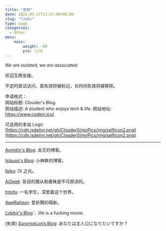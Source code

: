 ```yaml
---
title: "友链"
date: 2021-03-27T11:57:00+08:00
slug: "links"
type: page
categories:
  - Other
menu:
    main:
        weight: -60
        pre: link
---
```


*We are isolated, we are associated.*

欢迎互换友链。

不定时尝试访问，若失效将被标记，长时间失效将被移除。

申请格式：  
网站标题: Clouder's Blog.  
网站描述: A student who enjoys tech & life.
网站地址: https://www.codein.icu/  

可选用的本站 Logo: [https://cdn.jsdelivr.net/gh/Clouder0/myPics/img/selficon2.png](https://cdn.jsdelivr.net/gh/Clouder0/myPics/img/selficon2.png)

---

[Avimitin's Blog](https://www.avimitin.com): 龙王的博客。

[Islauso's Blog](https://www.azusemisa.top): 小神犇的博客。

[feiko](https://www.feiko.me): OI 之光。

[AiGeek](https://www.aigeek.top): 盲目的跟从和愚昧是不可原谅的。

[tntofu](https://tntofu.com): 一名学生，深爱着这个世界。

[AweRailgun](https://miku.mx): 爱折腾的萌新。

[Lvbibir's Blog](https://lvbibir.cn)： life is a fucking movie.

(失效) [SurpriseLon’s Blog](https://furrysp.me): あなたは主人公になりたいですか？
